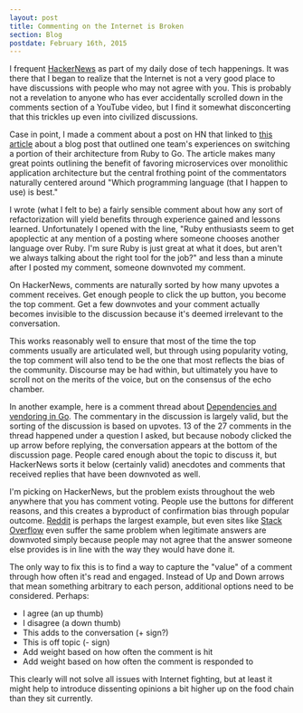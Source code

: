 ```yaml
---
layout: post
title: Commenting on the Internet is Broken
section: Blog
postdate: February 16th, 2015
---
```

I frequent [HackerNews](https://news.ycombinator.com) as part of my daily dose of tech happenings. It was there that I began to realize that the Internet is not a very good place to have discussions with people who may not agree with you.  This is probably not a revelation to anyone who has ever 
accidentally scrolled down in the comments section of a YouTube video, but I find it somewhat disconcerting that this trickles up even into civilized discussions.

Case in point, I made a comment about a post on HN that linked to [this article](https://sourcegraph.com/blog/live/gopherconindia/112656568167) about a blog post that outlined one team's experiences on switching a portion of their architecture from Ruby to Go.  The article makes many great points outlining the benefit of 
favoring microservices over monolithic application architecture but the central frothing point of the commentators naturally centered around "Which programming language (that I happen to use) is best."

I wrote (what I felt to be) a fairly sensible comment about how any sort of  refactorization will yield benefits through experience gained and lessons learned.  Unfortunately I opened with the line, "Ruby enthusiasts seem to get apoplectic at any mention of a posting where someone chooses another language over Ruby.  I'm sure Ruby is just great at what it does, but aren't we always talking about the right tool for the job?" and less than a minute after I posted my comment, someone downvoted my comment.

On HackerNews, comments are naturally sorted by how many upvotes a comment receives.  Get enough people to click the up button, you become the top comment.  Get a few downvotes and your comment actually becomes invisible to the discussion because it's deemed irrelevant to the conversation.

This works reasonably well to ensure that most of the time the top comments usually are articulated well, but through using popularity voting, the top comment will also tend to be the one that most reflects the bias of the community.  Discourse may be had within, but ultimately you have to scroll not on the merits of the voice, but on the consensus of the echo chamber.

In another example, here is a comment thread about [Dependencies and vendoring in Go](https://news.ycombinator.com/item?id=9138844).  The commentary in the discussion is largely valid, but the sorting of the discussion is based on upvotes.  13 of the 27 comments in the thread happened under a question I asked, but because nobody clicked the up arrow before replying, the conversation appears at the bottom of the discussion page.  People cared enough about the topic to discuss it, but HackerNews sorts it below (certainly valid) anecdotes and comments that received replies that have been downvoted as well.

I'm picking on HackerNews, but the problem exists throughout the web anywhere that you has comment voting.  People use the buttons for different reasons, and this creates a byproduct of confirmation bias through popular outcome.  [Reddit](http://reddit.com) is perhaps the largest example, but even sites like [Stack Overflow](http://stackoverflow.com) even suffer the same problem when legitimate answers are downvoted simply because people may not agree that the answer someone else provides is in line with the way they would have done it.

The only way to fix this is to find a way to capture the "value" of a comment through how often it's read and engaged. Instead of Up and Down arrows that mean something arbitrary to each person, additional options need to be considered.  Perhaps:

* I agree (an up thumb)
* I disagree (a down thumb)
* This adds to the conversation (+ sign?)
* This is off topic (- sign)
* Add weight based on how often the comment is hit
* Add weight based on how often the comment is responded to

This clearly will not solve all issues with Internet fighting, but at least it might help to introduce dissenting opinions a bit higher up on the food chain than they sit currently.
